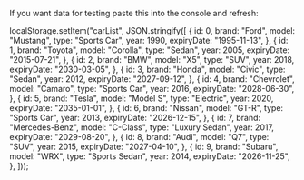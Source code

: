 If you want data for testing paste this into the console and refresh:

localStorage.setItem("carList", JSON.stringify([
{
id: 0,
brand: "Ford",
model: "Mustang",
type: "Sports Car",
year: 1990,
expiryDate: "1995-11-13",
},
{
id: 1,
brand: "Toyota",
model: "Corolla",
type: "Sedan",
year: 2005,
expiryDate: "2015-07-21",
},
{
id: 2,
brand: "BMW",
model: "X5",
type: "SUV",
year: 2018,
expiryDate: "2030-03-05",
},
{
id: 3,
brand: "Honda",
model: "Civic",
type: "Sedan",
year: 2012,
expiryDate: "2027-09-12",
},
{
id: 4,
brand: "Chevrolet",
model: "Camaro",
type: "Sports Car",
year: 2016,
expiryDate: "2028-06-30",
},
{
id: 5,
brand: "Tesla",
model: "Model S",
type: "Electric",
year: 2020,
expiryDate: "2035-01-01",
},
{
id: 6,
brand: "Nissan",
model: "GT-R",
type: "Sports Car",
year: 2013,
expiryDate: "2026-12-15",
},
{
id: 7,
brand: "Mercedes-Benz",
model: "C-Class",
type: "Luxury Sedan",
year: 2017,
expiryDate: "2029-08-20",
},
{
id: 8,
brand: "Audi",
model: "Q7",
type: "SUV",
year: 2015,
expiryDate: "2027-04-10",
},
{
id: 9,
brand: "Subaru",
model: "WRX",
type: "Sports Sedan",
year: 2014,
expiryDate: "2026-11-25",
},
]));
